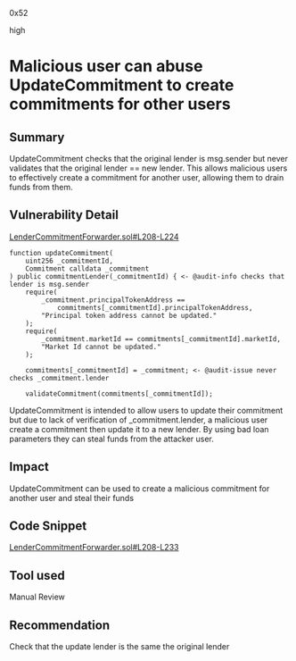 0x52

high

# Malicious user can abuse UpdateCommitment to create commitments for other users

## Summary

UpdateCommitment checks that the original lender is msg.sender but never validates that the original lender == new lender. This allows malicious users to effectively create a commitment for another user, allowing them to drain funds from them.

## Vulnerability Detail

[LenderCommitmentForwarder.sol#L208-L224](https://github.com/sherlock-audit/2023-03-teller/blob/main/teller-protocol-v2/packages/contracts/contracts/LenderCommitmentForwarder.sol#L208-L224)

    function updateCommitment(
        uint256 _commitmentId,
        Commitment calldata _commitment
    ) public commitmentLender(_commitmentId) { <- @audit-info checks that lender is msg.sender
        require(
            _commitment.principalTokenAddress ==
                commitments[_commitmentId].principalTokenAddress,
            "Principal token address cannot be updated."
        );
        require(
            _commitment.marketId == commitments[_commitmentId].marketId,
            "Market Id cannot be updated."
        );

        commitments[_commitmentId] = _commitment; <- @audit-issue never checks _commitment.lender

        validateCommitment(commitments[_commitmentId]);

UpdateCommitment is intended to allow users to update their commitment but due to lack of verification of _commitment.lender, a malicious user create a commitment then update it to a new lender. By using bad loan parameters they can steal funds from the attacker user.

## Impact

UpdateCommitment can be used to create a malicious commitment for another user and steal their funds

## Code Snippet

[LenderCommitmentForwarder.sol#L208-L233](https://github.com/sherlock-audit/2023-03-teller/blob/main/teller-protocol-v2/packages/contracts/contracts/LenderCommitmentForwarder.sol#L208-L233)

## Tool used

Manual Review

## Recommendation

Check that the update lender is the same the original lender